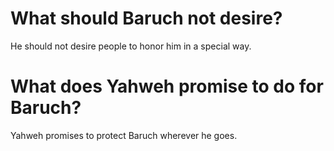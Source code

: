 # What should Baruch not desire?

He should not desire people to honor him in a special way.

# What does Yahweh promise to do for Baruch?

Yahweh promises to protect Baruch wherever he goes.
